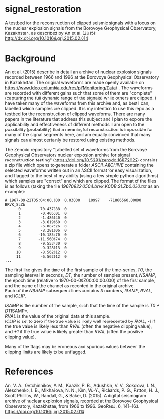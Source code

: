 # signal_restoration
A testbed for the reconstruction of clipped seismic signals with a focus on the nuclear explosion signals from the Borovoye Geophysical Observatory, Kazakhstan, as described by An et al. (2015): http://dx.doi.org/10.1016/j.grj.2015.02.014


# Background  
An et al. (2015) describe in detail an archive of nuclear explosion signals recorded between 1966 and 1996 at the Borovoye Geophysical Observatory in Kazakhstan. The original waveforms are made openly available on https://www.ldeo.columbia.edu/res/pi/Monitoring/Data/ . The waveforms are recorded with different gains such that some of them are "complete" (capturing the full dynamic range of the signals) while others are clipped. I have taken many of the waveforms from this archive and, as best I can, labelled which samples are clipped. It is my intention to use this repo as a testbed for the reconstruction of clipped waveforms. There are many papers in the literature that address this subject and I plan to explore the applicability and effectiveness of different methods. I am open to the possibility (probability) that a meaningful reconstruction is impossible for many of the signal segments here, and am equally convinced that many signals can almost certainly be restored using existing methods.  

The Zenodo repository "Labelled set of waveforms from the Borovoye Geophysical Observatory nuclear explosion archive for signal reconstruction testing" (https://doi.org/10.5281/zenodo.16872022) contains a zip file which opens to generate a folder *ASCII_ARCHIVE* containing the selected waveforms written out in an ASCII format for easy visualization, and flagged to the best of my ability (using a few simple python algorithms) which samples are "correct" and which are clipped. The format of the files is as follows (taking the file *19670922.0504.brvk.KODB.SLZb0.030.txt* as an example):  
```
# 1967-09-22T05:04:00.000  0.03000    10997    -71866560.00000 BRVK_SLZb
      0         70.437988  0
      1         -0.405301  0
      2         -1.486040  0
      3         -3.619660  0
      4         -6.067526  0
      5         -8.281006  0
      6        -10.185470  0
      7        -11.560674  0
      8         -9.553430  0
      9         -9.328013  0
     10         -8.562012  0
     11         -6.562012  0
...
```
The first line gives the time of the first sample of the time-series, *T0*, the sampling interval in seconds, *DT*, the number of samples present, *NSAMP*, the epoch time (relative to 1970-00-00Z00:00:00.000) of the first sample, and the name of the channel as recorded in the original archive.  
Each of the *NSAMP* subsequent lines contains 3 numbers, *ISAMP*, *RVAL*, and *ICLIP*.  

*ISAMP* is the number of the sample, such that the time of the sample is *T0 + DT*ISAMP*.  
*RVAL* is the value of the original data at this sample.  
*ICLIP* is set to zero if the true value is likely well represented by *RVAL*, *-1* if the true value is likely less than *RVAL* (often the negative clipping value), and *+1* if the true value is likely greater than *RVAL* (often the positive clipping value).  

Many of the flags may be eroneous and spurious values between the clipping limits are likely to be unflagged.  






# References

An, V. A., Ovtchinnikov, V. M., Kaazik, P. B., Adushkin, V. V., Sokolova, I. N., Aleschenko, I. B., Mikhailova, N. N., Kim, W.-Y., Richards, P. G., Patton, H. J., Scott Phillips, W., Randall, G., & Baker, D. (2015). A digital seismogram archive of nuclear explosion signals, recorded at the Borovoye Geophysical Observatory, Kazakhstan, from 1966 to 1996. GeoResJ, 6, 141–163. https://doi.org/10.1016/j.grj.2015.02.014

